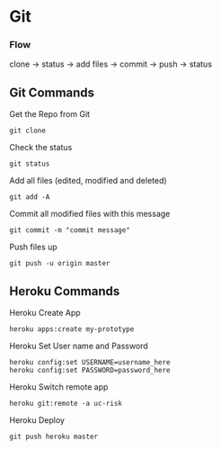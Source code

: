 # Git

### Flow
clone -> status -> add files -> commit -> push -> status

## Git Commands

Get the Repo from Git

```
git clone
```

Check the status

```
git status
```


Add all files (edited, modified and deleted)

```
git add -A
```

Commit all modified files with this message

```
git commit -m "commit message"
```

Push files up

```
git push -u origin master
```

## Heroku Commands

Heroku Create App

```
heroku apps:create my-prototype
```

Heroku Set User name and Password

```
heroku config:set USERNAME=username_here
heroku config:set PASSWORD=password_here
```

Heroku Switch remote app

```
heroku git:remote -a uc-risk
```

Heroku Deploy

```
git push heroku master
```